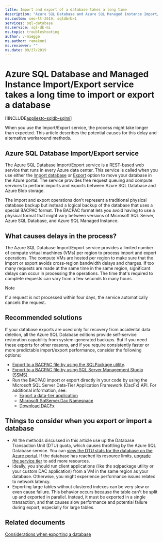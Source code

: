 ```yaml
---
title: Import and export of a database takes a long time
description: "Azure SQL Database and Azure SQL Managed Instance Import/Export service takes a long time to import or export a database"
ms.custom: seo-lt-2019, sqldbrb=1
services: sql-database
ms.service: sql-db-mi
ms.topic: troubleshooting
author: v-miegge
ms.author: ramakoni
ms.reviewer: ""
ms.date: 09/27/2019
---
```


# Azure SQL Database and Managed Instance Import/Export service takes a long time to import or export a database

[!INCLUDE[appliesto-sqldb-sqlmi](../includes/appliesto-sqldb-sqlmi.md)]

When you use the Import/Export service, the process might take longer than expected. This article describes the potential causes for this delay and alternative workaround methods.

## Azure SQL Database Import/Export service

The Azure SQL Database Import/Export service is a REST-based web service that runs in every Azure data center. This service is called when you use either the [Import database](database-import.md#using-azure-portal) or [Export](https://docs.microsoft.com/azure/sql-database/sql-database-export#export-to-a-bacpac-file-using-the-azure-portal) option to move your database in the Azure portal. The service provides free request queuing and compute services to perform imports and exports between Azure SQL Database and Azure Blob storage.

The import and export operations don't represent a traditional physical database backup but instead a logical backup of the database that uses a special BACPAC format. The BACPAC format lets you avoid having to use a physical format that might vary between versions of Microsoft SQL Server, Azure SQL Database, and Azure SQL Managed Instance.

## What causes delays in the process?

The Azure SQL Database Import/Export service provides a limited number of compute virtual machines (VMs) per region to process import and export operations. The compute VMs are hosted per region to make sure that the import or export avoids cross-region bandwidth delays and charges. If too many requests are made at the same time in the same region, significant delays can occur in processing the operations. The time that's required to complete requests can vary from a few seconds to many hours.

> [!NOTE]
> If a request is not processed within four days, the service automatically cancels the request.

## Recommended solutions

If your database exports are used only for recovery from accidental data deletion, all the Azure SQL Database editions provide self-service restoration capability from system-generated backups. But if you need these exports for other reasons, and if you require consistently faster or more predictable import/export performance, consider the following options:

* [Export to a BACPAC file by using the SQLPackage utility](https://docs.microsoft.com/azure/sql-database/sql-database-export#export-to-a-bacpac-file-using-the-sqlpackage-utility).
* [Export to a BACPAC file by using SQL Server Management Studio (SSMS)](https://docs.microsoft.com/azure/sql-database/sql-database-export#export-to-a-bacpac-file-using-sql-server-management-studio-ssms).
* Run the BACPAC import or export directly in your code by using the Microsoft SQL Server Data-Tier Application Framework (DacFx) API. For additional information, see:
  * [Export a data-tier application](https://docs.microsoft.com/sql/relational-databases/data-tier-applications/export-a-data-tier-application)
  * [Microsoft.SqlServer.Dac Namespace](https://docs.microsoft.com/dotnet/api/microsoft.sqlserver.dac)
  * [Download DACFx](https://www.microsoft.com/download/details.aspx?id=55713)

## Things to consider when you export or import a database

* All the methods discussed in this article use up the Database Transaction Unit (DTU) quota, which causes throttling by the Azure SQL Database service. You can [view the DTU stats for the database on the Azure portal](https://docs.microsoft.com/azure/sql-database/sql-database-monitor-tune-overview#sql-database-resource-monitoring). If the database has reached its resource limits, [upgrade the service tier](https://docs.microsoft.com/azure/sql-database/sql-database-scale-resources) to add more resources.
* Ideally, you should run client applications (like the sqlpackage utility or your custom DAC application) from a VM in the same region as your database. Otherwise, you might experience performance issues related to network latency.
* Exporting large tables without clustered indexes can be very slow or even cause failure. This behavior occurs because the table can't be split up and exported in parallel. Instead, it must be exported in a single transaction, and that causes slow performance and potential failure during export, especially for large tables.


## Related documents

[Considerations when exporting a database](https://docs.microsoft.com/azure/sql-database/sql-database-export#considerations-when-exporting-an-azure-sql-database)
